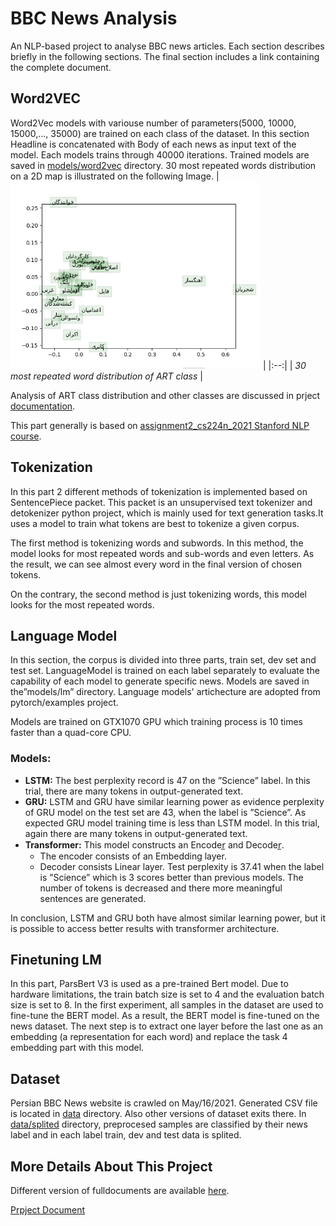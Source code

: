 # BBC News Analysis
An NLP-based project to analyse BBC  news articles. 
Each section describes briefly in the following sections. The final section includes a link containing the complete document.

## Word2VEC
Word2Vec models with variouse number of parameters(5000, 10000, 15000,..., 35000) are trained on each class of the dataset. In this section Headline is concatenated with Body of each news as input text of the model. Each models trains through 40000 iterations. Trained models are saved in [models/word2vec](models/word2vec) directory. 30 most repeated words distribution on  a 2D map is illustrated on the following Image.
| <img src="reports/word2vec/word_vectors_هنر.png" alt="ART distribution" width="400"/> | 
|:--:| 
| *30 most repeated word distribution of ART class* |

Analysis of ART class distribution and other classes are discussed in prject [documentation](documents/main_v2.pdf).

This part generally is based on [assignment2_cs224n_2021 Stanford NLP course](http://web.stanford.edu/class/cs224n/assignments/a2.zip). 

## Tokenization
In this part 2 different methods of tokenization is implemented based on SentencePiece packet. This packet is an unsupervised text tokenizer and detokenizer python project, which is mainly used for text generation tasks.It uses a model to train what tokens are best to tokenize a given corpus. 

The first method is tokenizing words and subwords. In this method, the model looks for most repeated words and sub-words and even letters. As the result, we can see almost every word in the final version of chosen tokens. 

On the contrary, the second method is just tokenizing words, this model looks for the most repeated words.

## Language Model 
In this section, the corpus is divided into three parts, train set, dev set and test set. LanguageModel is trained on each label separately to evaluate the capability of each model to generate specific news. Models are saved in the”models/lm” directory. Language models' artichecture are adopted from pytorch/examples project.

Models are trained on GTX1070 GPU which training process is 10 times faster than a quad-core CPU.

### Models:
- **LSTM:** The best perplexity record is 47 on the ”Science” label. In this trial, there are many tokens in output-generated text.
- **GRU:**   LSTM and GRU have similar learning power as evidence perplexity of GRU model on the test set are 43, when the label is ”Science”. As expected GRU model training time is less than LSTM model. In this trial, again there are many tokens in output-generated text.
- **Transformer:** This model constructs an Encoder̲ and Decoder̲.
  - The encoder consists of an Embedding layer.
  - Decoder consists Linear layer. Test perplexity is 37.41 when the label is ”Science” which is 3 scores better than previous models. The number of tokens is decreased and there more meaningful sentences are generated.

In conclusion, LSTM and GRU both have almost similar learning power, but it is possible to access better results with transformer architecture.

## Finetuning LM 
In this part, ParsBert V3 is used as a pre-trained Bert model. Due to hardware limitations, the train batch size is set to 4 and the evaluation batch size is set to 8. In the first experiment, all samples in the dataset are used to fine-tune the BERT model. As a result, the BERT model is fine-tuned on the news dataset. The next step is to extract one layer before the last one as an embedding (a representation for each word) and replace the task 4 embedding part with this model.

## Dataset
Persian BBC News website is crawled on May/16/2021. Generated CSV file is located in [data](data) directory. Also other versions of dataset exits there. In [data/splited](data/splited) directory, preprocesed samples are classified by their news label and in each label train, dev and test data is splited. 

## More Details About This Project

Different version of fulldocuments are available [here](documents).

[Prpject Document](https://docs.google.com/document/d/1PBN1QmrI4QIE2bqm3R3kIKlj2fsblJLaVOc6nzjqGDM/edit?usp=sharing)
